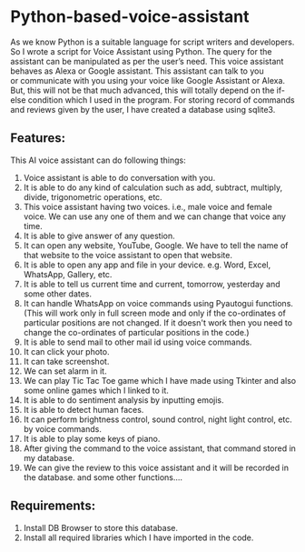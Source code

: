 # Python-based-voice-assistant
As we know Python is a suitable language for script writers and developers. So I wrote a script for Voice Assistant using Python. The query for the assistant can be manipulated as per the user’s need.  This voice assistant behaves as Alexa or Google assistant. This assistant can talk to you or communicate with you using your voice like Google Assistant or Alexa. But, this will not be that much advanced, this will totally depend on the if-else condition which I used in the program.
For storing record of commands and reviews given by the user, I have created a database using sqlite3. 


## Features:
This AI voice assistant can do following things:
1) Voice assistant is able to do conversation with you.
2) It is able to do any kind of calculation such as add, subtract, multiply, divide, trigonometric operations, etc.
3) This voice assistant having two voices. i.e., male voice and female voice. We can use any one of them and we can change that voice any time.
4) It is able to give answer of any question.
5) It can open any website, YouTube, Google. We have to tell the name of that website to the voice assistant to open that website.
6) It is able to open any app and file in your device. e.g. Word, Excel, WhatsApp, Gallery, etc.
7) It is able to tell us current time and current, tomorrow, yesterday and some other dates.
8) It can handle WhatsApp on voice commands using Pyautogui functions. (This will work only in full screen mode and only if the co-ordinates of particular positions are not changed. If it doesn't work then you need to change the co-ordinates of particular positions in the code.)
9) It is able to send mail to other mail id using voice commands.
10) It can click your photo.
11) It can take screenshot.
12) We can set alarm in it.
13) We can play Tic Tac Toe game which I have made using Tkinter and also some online games which I linked to it.
14) It is able to do sentiment analysis by inputting emojis.
15) It is able to detect human faces.
16) It can perform brightness control, sound control, night light control, etc. by voice commands.
17) It is able to play some keys of piano.
18) After giving the command to the voice assistant, that command stored in my database. 
19) We can give the review to this voice assistant and it will be recorded in the database.
and some other functions....

## Requirements:
1) Install DB Browser to store this database.
2) Install all required libraries which I have imported in the code.
